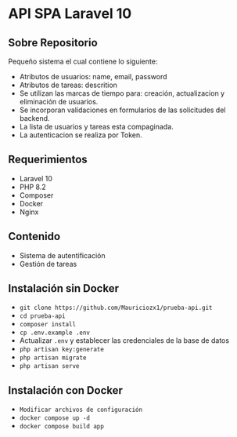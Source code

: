 # API SPA Laravel 10
## Sobre Repositorio

Pequeño sistema el cual contiene lo siguiente:
- Atributos de usuarios: name, email, password
- Atributos de tareas: descrition
- Se utilizan las marcas de tiempo para: creación, actualizacion y eliminación de usuarios.
- Se incorporan validaciones en formularios de las solicitudes del backend.
- La lista de usuarios y tareas esta compaginada.
- La autenticacion se realiza por Token.

## Requerimientos

- Laravel 10
- PHP 8.2
- Composer
- Docker
- Nginx

## Contenido 

- Sistema de autentificación
- Gestión de tareas

## Instalación sin Docker

- `git clone https://github.com/Mauriciozx1/prueba-api.git`
- `cd prueba-api`
- `composer install`
- `cp .env.example .env`
- Actualizar `.env` y establecer las credenciales de la base de datos
- `php artisan key:generate`
- `php artisan migrate`
- `php artisan serve`

## Instalación con Docker
- `Modificar archivos de configuración`
- `docker compose up -d`
- `docker compose build app`
